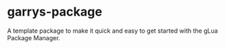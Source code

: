 # garrys-package
A template package to make it quick and easy to get started with the gLua Package Manager.
